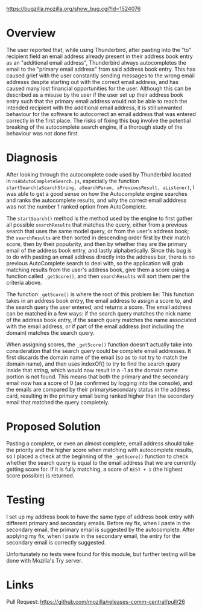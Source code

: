 https://bugzilla.mozilla.org/show_bug.cgi?id=1524076

# Overview

The user reported that, while using Thunderbird, after pasting into the "to" recipient field an email address already present in their address book entry as an "additional email address", Thunderbird always autocompletes the email to the "primary email address" from said address book entry. This has caused grief with the user constantly sending messages to the wrong email addresss despite starting out with the correct email address, and has caused many lost financial opportunities for the user. Although this can be described as a misuse by the user if the user set up their address book entry such that the primary email address would not be able to reach the intended recipient with the additional email address, it is still unwanted behaviour for the software to autocorrect an email address that was entered correctly in the first place. The risks of fixing this bug involve the potential breaking of the autocomplete search engine, if a thorough study of the behaviour was not done first.

# Diagnosis

After looking through the autocomplete code used by Thunderbird located in `nsAbAutoCompleteSearch.js`, especially the function `startSearch(aSearchString, aSearchParam, aPreviousResult, aListener)`, I was able to get a good sense on how the Autocomplete engine searches and ranks the autocomplete results, and why the correct email adddress was not the number 1 ranked option from AutoComplete.

The `startSearch()` method is the method used by the engine to first gather all possible `searchResults` that matches the query, either from a previous search that uses the same model query, or from the user's address book; the `searchResults` are then sorted in descending order first by their match score, then by their popularity, and then by whether they are the primary email of the address book entry, and lastly alphabetically. Since this bug is to do with pasting an email address directly into the address bar, there is no previous AutoComplete search to deal with, so the application will grab matching results from the user's address book, give them a score using a function called `_getScore()`, and then `searchResults` will sort them per the criteria above.

The function `_getScore()` is where the root of this problem lie: This function takes in an address book entry, the email address to assign a score to, and the search query the user entered, and returns a score. The email address can be matched in a few ways: if the search query matches the nick name of the address book entry, if the search query matches the name associated with the email address, or if part of the email address (not including the domain) matches the search query.

When assigning scores, the `_getScore()` function doesn't actually take into consideration that the search query could be complete email addresses. It first discards the domain name of the email (so as to not try to match the domain name), and then uses indexOf() to try to find the search query inside that string, which would now result in a -1 as the domain name portion is not found. This means that both the primary and the secondary email now has a score of 0 (as confirmed by logging into the console), and the emails are compared by their primary/secondary status in the address card, resulting in the primary email being ranked higher than the secondary email that matched the query completely.

# Proposed Solution

Pasting a complete, or even an almost complete, email address should take the priority and the higher score when matching with autocomplete results, so I placed a check at the beginning of the `_getScore()` function to check whether the search query is equal to the email address that we are currently getting score for. If it is fully matching, a score of `BEST + 1` (the highest score possible) is returned.

# Testing

I set up my address book to have the same type of address book entry with different primary and secondary emails. Before my fix, when I paste in the secondary email, the primary email is suggested by the autocomplete. After applying my fix, when I paste in the secondary email, the entry for the secondary email is correctly suggested.

Unfortunately no tests were found for this module, but further testing will be done with Mozilla's Try server. 

# Links

Pull Request: https://github.com/mozilla/releases-comm-central/pull/26

